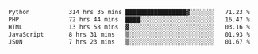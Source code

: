 <!--START_SECTION:waka-->

```txt
Python           314 hrs 35 mins █████████████████▓░░░░░░░   71.23 %
PHP              72 hrs 44 mins  ████░░░░░░░░░░░░░░░░░░░░░   16.47 %
HTML             13 hrs 58 mins  ▓░░░░░░░░░░░░░░░░░░░░░░░░   03.16 %
JavaScript       8 hrs 31 mins   ▒░░░░░░░░░░░░░░░░░░░░░░░░   01.93 %
JSON             7 hrs 23 mins   ▒░░░░░░░░░░░░░░░░░░░░░░░░   01.67 %
```

<!--END_SECTION:waka-->
